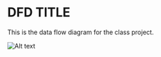 # DFD TITLE

This is the data flow diagram for the class project.

![Alt text](https://cloud.githubusercontent.com/assets/21317653/19093374/7de10ccc-8a50-11e6-820b-1f00bd16efe0.png "Title")
